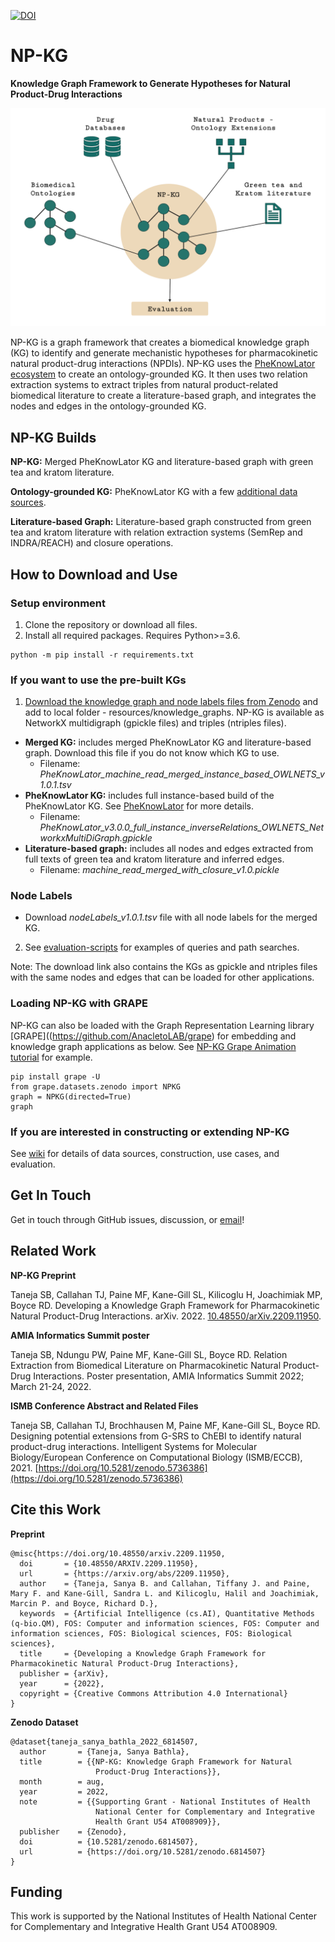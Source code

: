 [![DOI](https://zenodo.org/badge/DOI/10.5281/zenodo.6814507.svg)](https://doi.org/10.5281/zenodo.6814507)

# NP-KG

**Knowledge Graph Framework to Generate Hypotheses for Natural Product-Drug Interactions**

![KG-Framework](images/methods-overview.png)

NP-KG is a graph framework that creates a biomedical knowledge graph (KG) to identify and generate mechanistic hypotheses for pharmacokinetic natural product-drug interactions (NPDIs). NP-KG uses the [PheKnowLator ecosystem](https://github.com/callahantiff/PheKnowLator) to create an ontology-grounded KG. It then uses two relation extraction systems to extract triples from natural product-related biomedical literature to create a literature-based graph, and integrates the nodes and edges in the ontology-grounded KG. 

## NP-KG Builds

**NP-KG:** Merged PheKnowLator KG and literature-based graph with green tea and kratom literature.

**Ontology-grounded KG:** PheKnowLator KG with a few [additional data sources](#).

**Literature-based Graph:** Literature-based graph constructed from green tea and kratom literature with relation extraction systems (SemRep and INDRA/REACH) and closure operations.

## How to Download and Use

### Setup environment

1. Clone the repository or download all files.
2. Install all required packages. Requires Python>=3.6.

```
python -m pip install -r requirements.txt
```

### If you want to use the pre-built KGs

1. [Download the knowledge graph and node labels files from Zenodo](https://doi.org/10.5281/zenodo.6814507) and add to local folder - resources/knowledge_graphs. NP-KG is available as NetworkX multidigraph (gpickle files) and triples (ntriples files).

* **Merged KG:** includes merged PheKnowLator KG and literature-based graph. Download this file if you do not know which KG to use.
	* Filename: _PheKnowLator_machine_read_merged_instance_based_OWLNETS_v1.0.1.tsv_
* **PheKnowLator KG:** includes full instance-based build of the PheKnowLator KG. See [PheKnowLator](https://github.com/callahantiff/PheKnowLator) for more details.
	* Filename: _PheKnowLator_v3.0.0_full_instance_inverseRelations_OWLNETS_NetworkxMultiDiGraph.gpickle_
* **Literature-based graph:** includes all nodes and edges extracted from full texts of green tea and kratom literature and inferred edges.
	* Filename: _machine_read_merged_with_closure_v1.0.pickle_

### Node Labels
* Download _nodeLabels_v1.0.1.tsv_ file with all node labels for the merged KG.

2. See [evaluation-scripts](https://github.com/sanyabt/np-kg/tree/main/evaluation-scripts) for examples of queries and path searches.

Note: The download link also contains the KGs as gpickle and ntriples files with the same nodes and edges that can be loaded for other applications.

### Loading NP-KG with GRAPE

NP-KG can also be loaded with the Graph Representation Learning library [GRAPE]((https://github.com/AnacletoLAB/grape) for embedding and knowledge graph applications as below. See [NP-KG Grape Animation tutorial](https://github.com/sanyabt/np-kg/blob/main/resources/NPKG-Grape-Animation.ipynb) for example.

```
pip install grape -U
from grape.datasets.zenodo import NPKG
graph = NPKG(directed=True)
graph
```

### If you are interested in constructing or extending NP-KG

See [wiki](https://github.com/sanyabt/np-kg/wiki) for details of data sources, construction, use cases, and evaluation.

Get In Touch
------------------------------------------------

Get in touch through GitHub issues, discussion, or [email](mailto:sbt12@pitt.edu)!


Related Work
------------------------------------------------
**NP-KG Preprint**

Taneja SB, Callahan TJ, Paine MF, Kane-Gill SL, Kilicoglu H, Joachimiak MP, Boyce RD. Developing a Knowledge Graph Framework for Pharmacokinetic Natural Product-Drug Interactions. arXiv. 2022. [10.48550/arXiv.2209.11950](https://doi.org/10.48550/arXiv.2209.11950).

**AMIA Informatics Summit poster**

Taneja SB, Ndungu PW, Paine MF, Kane-Gill SL, Boyce RD. Relation Extraction from Biomedical Literature on Pharmacokinetic Natural Product-Drug Interactions. Poster presentation, AMIA Informatics Summit 2022; March 21-24, 2022.

**ISMB Conference Abstract and Related Files**

Taneja SB, Callahan TJ, Brochhausen M, Paine MF, Kane-Gill SL, Boyce RD. Designing potential extensions from G-SRS to ChEBI to identify natural product-drug interactions. Intelligent Systems for Molecular Biology/European Conference on Computational Biology (ISMB/ECCB), 2021. [https://doi.org/10.5281/zenodo.5736386](https://doi.org/10.5281/zenodo.5736386)


Cite this Work
------------------------------------------------
**Preprint**
```
@misc{https://doi.org/10.48550/arxiv.2209.11950,
  doi		= {10.48550/ARXIV.2209.11950},
  url		= {https://arxiv.org/abs/2209.11950},
  author	= {Taneja, Sanya B. and Callahan, Tiffany J. and Paine, Mary F. and Kane-Gill, Sandra L. and Kilicoglu, Halil and Joachimiak, Marcin P. and Boyce, Richard D.},
  keywords	= {Artificial Intelligence (cs.AI), Quantitative Methods (q-bio.QM), FOS: Computer and information sciences, FOS: Computer and information sciences, FOS: Biological sciences, FOS: Biological sciences},
  title		= {Developing a Knowledge Graph Framework for Pharmacokinetic Natural Product-Drug Interactions},
  publisher	= {arXiv},
  year		= {2022},
  copyright	= {Creative Commons Attribution 4.0 International}
}
```

**Zenodo Dataset**

```
@dataset{taneja_sanya_bathla_2022_6814507,
  author       = {Taneja, Sanya Bathla},
  title        = {{NP-KG: Knowledge Graph Framework for Natural 
                   Product-Drug Interactions}},
  month        = aug,
  year         = 2022,
  note         = {{Supporting Grant - National Institutes of Health 
                   National Center for Complementary and Integrative
                   Health Grant U54 AT008909}},
  publisher    = {Zenodo},
  doi          = {10.5281/zenodo.6814507},
  url          = {https://doi.org/10.5281/zenodo.6814507}
}
```

Funding
------------------------------------------------
This work is supported by the National Institutes of Health National Center for Complementary and Integrative Health Grant U54 AT008909.
